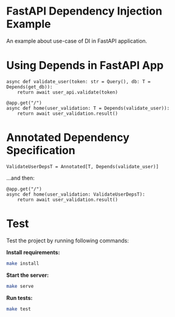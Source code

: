 # FastAPI Dependency Injection Example

An example about use-case of DI in FastAPI application.

# Using Depends in FastAPI App

```python3
async def validate_user(token: str = Query(), db: T = Depends(get_db)):
    return await user_api.validate(token)

@app.get("/")
async def home(user_validation: T = Depends(validate_user)):
    return await user_validation.result()
```

# Annotated Dependency Specification

```python3
ValidateUserDepsT = Annotated[T, Depends(validate_user)]
```

...and then:

```python3
@app.get("/")
async def home(user_validation: ValidateUserDepsT):
    return await user_validation.result()
```

# Test

Test the project by running following commands:

**Install requirements:**

```sh 
make install
```

**Start the server:**

```sh 
make serve
```

**Run tests:**

```sh 
make test
```
